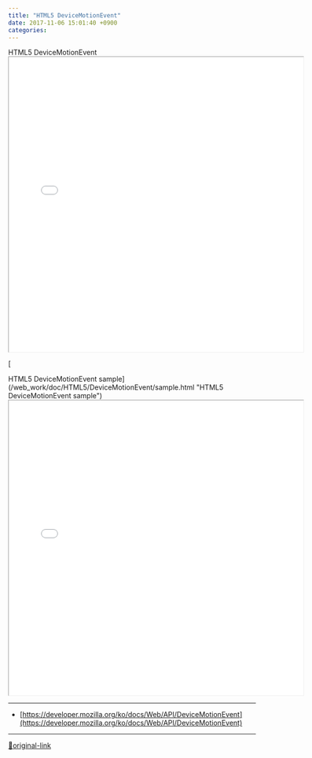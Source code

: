 ```yaml
---
title: "HTML5 DeviceMotionEvent"
date: 2017-11-06 15:01:40 +0900
categories: 
---
```

  

HTML5 DeviceMotionEvent<iframe frameborder="1" height="600" src="/web_work/doc/HTML5/DeviceMotionEvent/DeviceMotionEvent.html" style="border-width: 1px;" width="600"></iframe>  
  
[

HTML5 DeviceMotionEvent sample](/web_work/doc/HTML5/DeviceMotionEvent/sample.html "HTML5 DeviceMotionEvent sample")<iframe frameborder="1" height="600" src="/web_work/doc/HTML5/DeviceMotionEvent/sample.html" style="border-width: 1px;" width="600"></iframe>  
  






***
+ [https://developer.mozilla.org/ko/docs/Web/API/DeviceMotionEvent](https://developer.mozilla.org/ko/docs/Web/API/DeviceMotionEvent)


***
[🔗original-link](http://www.mins01.com/mh/tech/read/1122)